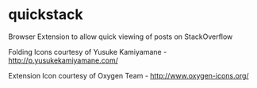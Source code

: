 quickstack
==========

Browser Extension to allow quick viewing of posts on StackOverflow

Folding Icons courtesy of Yusuke Kamiyamane - http://p.yusukekamiyamane.com/

Extension Icon courtesy of Oxygen Team - http://www.oxygen-icons.org/
